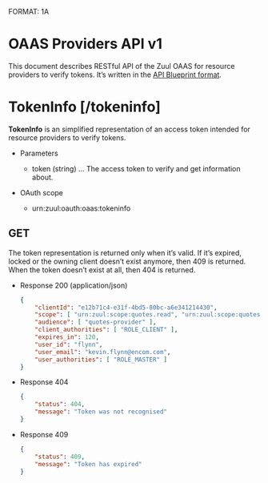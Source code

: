 FORMAT: 1A

OAAS Providers API v1
=====================

This document describes RESTful API of the Zuul OAAS for resource providers to verify tokens. It’s written in the [API Blueprint format](http://apiblueprint.org/).


# TokenInfo [/tokeninfo]

**TokenInfo** is an simplified representation of an access token intended for resource providers to verify tokens.

+ Parameters
    + token (string) ... The access token to verify and get information about.

+ OAuth scope
    + urn:zuul:oauth:oaas:tokeninfo


## GET

The token representation is returned only when it’s valid. If it’s expired, locked or the owning client doesn’t exist anymore, then 409 is returned. When the token doesn’t exist at all, then 404 is returned.

+ Response 200 (application/json)

    ```json
    {
        "clientId": "e12b71c4-e31f-4bd5-80bc-a6e341214430",
        "scope": [ "urn:zuul:scope:quotes.read", "urn:zuul:scope:quotes.write" ],
        "audience": [ "quotes-provider" ],
        "client_authorities": [ "ROLE_CLIENT" ],
        "expires_in": 120,
        "user_id": "flynn",
        "user_email": "kevin.flynn@encom.com",
        "user_authorities": [ "ROLE_MASTER" ]
    }
    ```

+ Response 404

    ```json
    {
        "status": 404,
        "message": "Token was not recognised"
    }
    ```

+ Response 409

    ```json
    {
        "status": 409,
        "message": "Token has expired"
    }
    ```
